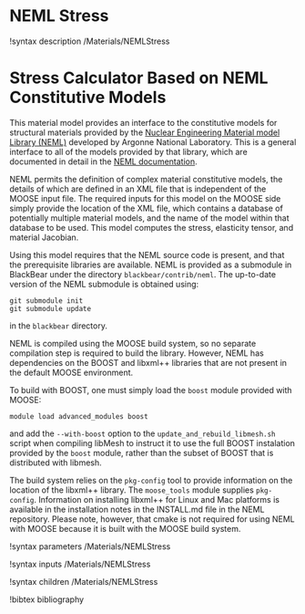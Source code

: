 # NEML Stress

!syntax description /Materials/NEMLStress

# Stress Calculator Based on NEML Constitutive Models

This material model provides an interface to the constitutive models for structural materials provided by the [Nuclear Engineering Material model Library (NEML)](https://github.com/Argonne-National-Laboratory/neml) developed by Argonne National Laboratory. This is a general interface to all of the models provided by that library, which are documented in detail in the [NEML documentation](https://neml.readthedocs.io/en/stable/).

NEML permits the definition of complex material constitutive models, the details of which are defined in an XML file that is independent of the MOOSE input file. The required inputs for this model on the MOOSE side simply provide the location of the XML file, which contains a database of potentially multiple material models, and the name of the model within that database to be used.  This model computes the stress, elasticity tensor, and material Jacobian.

Using this model requires that the NEML source code is present, and that the prerequisite libraries are available. NEML is provided as a submodule in BlackBear under the directory `blackbear/contrib/neml`. The up-to-date version of the NEML submodule is obtained using:
```
git submodule init
git submodule update
```
in the `blackbear` directory.

NEML is compiled using the MOOSE build system, so no separate compilation step is required to build the library. However, NEML has dependencies on the BOOST and libxml++ libraries that are not present in the default MOOSE environment.

To build with BOOST, one must simply load the `boost` module provided with MOOSE:
```
module load advanced_modules boost
```
and add the `--with-boost` option to the `update_and_rebuild_libmesh.sh` script when compiling libMesh to instruct it to use the full BOOST instalation provided by the `boost` module, rather than the subset of BOOST that is distributed with libmesh.

The build system relies on the `pkg-config` tool to provide information on the location of the libxml++ library. The `moose_tools` module supplies `pkg-config`. Information on installing libxml++ for Linux and Mac platforms is available in the installation notes in the INSTALL.md file in the NEML repository. Please note, however, that cmake is not required for using NEML with MOOSE because it is built with the MOOSE build system.

!syntax parameters /Materials/NEMLStress

!syntax inputs /Materials/NEMLStress

!syntax children /Materials/NEMLStress

!bibtex bibliography
